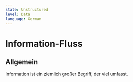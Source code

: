 ```yaml
---
state: Unstructured
level: Data
language: German
---
```

# Information-Fluss
## Allgemein
Information ist ein ziemlich großer Begriff, der viel umfasst. 